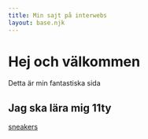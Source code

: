 ```yaml
---
title: Min sajt på interwebs
layout: base.njk
---
```


# Hej och välkommen

Detta är min fantastiska sida

## Jag ska lära mig 11ty

[sneakers](/sneakers)